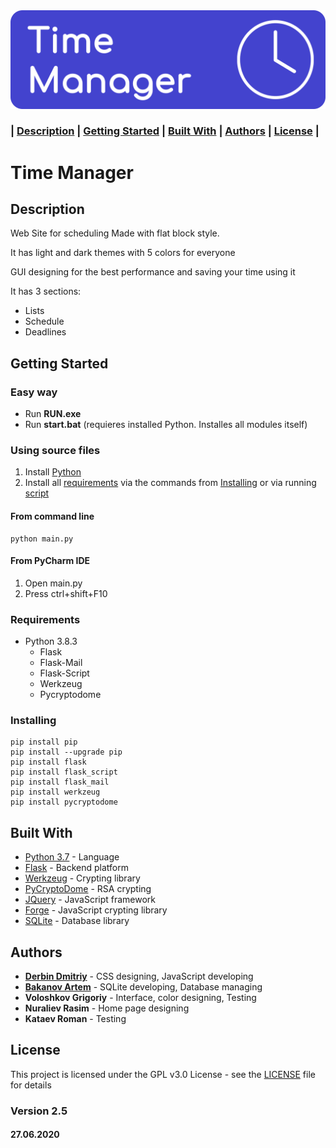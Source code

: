 <img src="https://github.com/T1GIT/T1GIT/raw/main/covers/Time_Manager.png">

### | [Description](#Description) | [Getting Started](#Getting_Started) | [Built With](#Built_With) | [Authors](#Authors) | [License](#License) |

# Time Manager

## Description

Web Site for scheduling
Made with flat block style. 

It has light and dark themes with 5 colors for everyone

GUI designing for the best performance and saving your time using it

It has 3 sections:
* Lists
* Schedule
* Deadlines


## Getting Started

### Easy way

* Run **RUN.exe**
* Run **start.bat** (requieres installed Python. Installes all modules itself)

### Using source files
1. Install [Python](https://www.python.org/)
2. Install all [requirements](#Requirements) via the commands from [Installing](#Installing) or 
via running [script](/start.bat)

#### From command line
```
python main.py
```
#### From PyCharm IDE
1. Open main.py
2. Press ctrl+shift+F10


### Requirements

* Python 3.8.3
	* Flask
	* Flask-Mail
	* Flask-Script
	* Werkzeug
	* Pycryptodome

### Installing

```
pip install pip
pip install --upgrade pip
pip install flask
pip install flask_script
pip install flask_mail
pip install werkzeug
pip install pycryptodome
```

## Built With

* [Python 3.7](https://www.python.org) - Language
* [Flask](https://flask.palletsprojects.com/en/1.1.x/) - Backend platform
* [Werkzeug](https://werkzeug.palletsprojects.com/en/1.0.x/) - Crypting library
* [PyCryptoDome](https://pypi.org/project/pycryptodome/) - RSA crypting
* [JQuery](https://jquery.com) - JavaScript framework
* [Forge](https://www.npmjs.com/package/node-forge) - JavaScript crypting library
* [SQLite](https://www.sqlite.org/index.html) - Database library


## Authors

* [**Derbin Dmitriy**](https://github.com/T1GIT) - CSS designing, JavaScript developing
* [**Bakanov Artem**](https://github.com/Attilene) - SQLite developing, Database managing
* **Voloshkov Grigoriy** - Interface, color designing, Testing
* **Nuraliev Rasim** - Home page designing
* **Kataev Roman** - Testing


## License

This project is licensed under the GPL v3.0 License - see the [LICENSE](LICENSE) file for details


### Version 2.5
#### 27.06.2020
